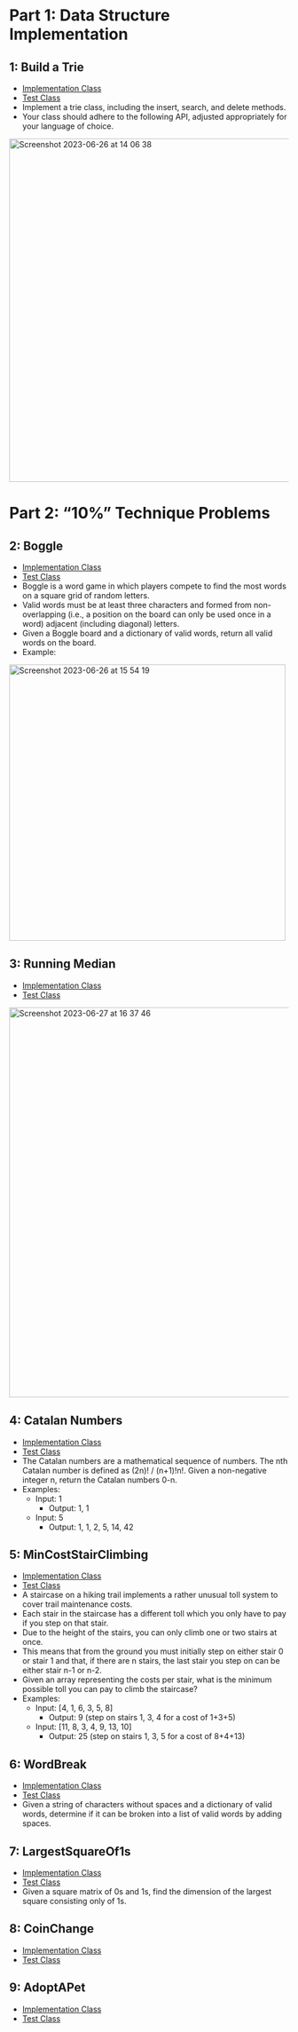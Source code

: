 # Part 1: Data Structure Implementation
## 1: Build a Trie
- [Implementation Class](https://github.com/Uber-Career-Prep-2023/Uber-Career-Prep-Homework-Joseph-Borodach/blob/main/Assignment-4/Trie/src/main/java/career/prep/uber/Trie.java)
- [Test Class](https://github.com/Uber-Career-Prep-2023/Uber-Career-Prep-Homework-Joseph-Borodach/blob/main/Assignment-4/Trie/src/test/java/career/prep/uber/TrieTests.java)
- Implement a trie class, including the insert, search, and delete methods.
- Your class should adhere to the following API, adjusted appropriately for your language of choice.
<img width="619" alt="Screenshot 2023-06-26 at 14 06 38" src="https://github.com/Uber-Career-Prep-2023/Uber-Career-Prep-Homework-Joseph-Borodach/assets/95253429/cc55f67e-220a-4dae-a06e-89273b0934f2">

# Part 2: “10%” Technique Problems
## 2: Boggle
- [Implementation Class](https://github.com/Uber-Career-Prep-2023/Uber-Career-Prep-Homework-Joseph-Borodach/blob/main/Assignment-4/Boggle/src/main/java/career/prep/uber/Boggle.java)
- [Test Class](https://github.com/Uber-Career-Prep-2023/Uber-Career-Prep-Homework-Joseph-Borodach/blob/main/Assignment-4/Boggle/src/test/java/career/prep/uber/BoggleTests.java)
- Boggle is a word game in which players compete to find the most words on a square grid of random letters.
- Valid words must be at least three characters and formed from non-overlapping (i.e., a position on the board can only be used once in a word) adjacent (including diagonal) letters.
- Given a Boggle board and a dictionary of valid words, return all valid words on the board.
- Example:
<img width="498" alt="Screenshot 2023-06-26 at 15 54 19" src="https://github.com/Uber-Career-Prep-2023/Uber-Career-Prep-Homework-Joseph-Borodach/assets/95253429/ed3ba54b-2a3b-4ed3-82fc-af381ed17e4f">

## 3: Running Median
- [Implementation Class](https://github.com/Uber-Career-Prep-2023/Uber-Career-Prep-Homework-Joseph-Borodach/blob/main/Assignment-4/RunningMedian/src/main/java/career/prep/uber/RunningMedian.java)
- [Test Class](https://github.com/Uber-Career-Prep-2023/Uber-Career-Prep-Homework-Joseph-Borodach/blob/main/Assignment-4/RunningMedian/src/test/java/career/prep/uber/RunningMedianTests.java)
<img width="703" alt="Screenshot 2023-06-27 at 16 37 46" src="https://github.com/Uber-Career-Prep-2023/Uber-Career-Prep-Homework-Joseph-Borodach/assets/95253429/d3c9be16-269e-4101-8b47-635345dfad97">

## 4: Catalan Numbers
- [Implementation Class](https://github.com/Uber-Career-Prep-2023/Uber-Career-Prep-Homework-Joseph-Borodach/blob/main/Assignment-4/CatalanNumbers/src/main/java/career/prep/uber/CatalanNumbers.java)
- [Test Class](https://github.com/Uber-Career-Prep-2023/Uber-Career-Prep-Homework-Joseph-Borodach/blob/main/Assignment-4/CatalanNumbers/src/test/java/career/prep/uber/CatalanNumbersTests.java)
- The Catalan numbers are a mathematical sequence of numbers. The nth Catalan number is defined as (2n)! / (n+1)!n!. Given a non-negative integer n, return the Catalan numbers 0-n.
- Examples:
  - Input: 1
    - Output: 1, 1
  - Input: 5
    - Output: 1, 1, 2, 5, 14, 42

## 5: MinCostStairClimbing
- [Implementation Class](https://github.com/Uber-Career-Prep-2023/Uber-Career-Prep-Homework-Joseph-Borodach/blob/main/Assignment-4/MinCostStairClimbing/src/main/java/career/prep/uber/MinCostStairClimbing.java)
- [Test Class](https://github.com/Uber-Career-Prep-2023/Uber-Career-Prep-Homework-Joseph-Borodach/blob/main/Assignment-4/MinCostStairClimbing/src/test/java/career/prep/uber/MinCostStairClimbingTests.java)
- A staircase on a hiking trail implements a rather unusual toll system to cover trail maintenance costs.
- Each stair in the staircase has a different toll which you only have to pay if you step on that stair.
- Due to the height of the stairs, you can only climb one or two stairs at once.
- This means that from the ground you must initially step on either stair 0 or stair 1 and that, if there are n stairs, the last stair you step on can be either stair n-1 or n-2.
- Given an array representing the costs per stair, what is the minimum possible toll you can pay to climb the staircase?
- Examples:
  - Input: [4, 1, 6, 3, 5, 8]
    - Output: 9 (step on stairs 1, 3, 4 for a cost of 1+3+5)
  - Input: [11, 8, 3, 4, 9, 13, 10]
    - Output: 25 (step on stairs 1, 3, 5 for a cost of 8+4+13)

## 6: WordBreak
- [Implementation Class](https://github.com/Uber-Career-Prep-2023/Uber-Career-Prep-Homework-Joseph-Borodach/blob/main/Assignment-4/WordBreak/src/main/java/career/prep/uber/WordBreak.java)
- [Test Class](https://github.com/Uber-Career-Prep-2023/Uber-Career-Prep-Homework-Joseph-Borodach/blob/main/Assignment-4/WordBreak/src/test/java/career/prep/uber/WordBreakTests.java)
- Given a string of characters without spaces and a dictionary of valid words, determine if it can be broken into a list of valid words by adding spaces.

## 7: LargestSquareOf1s
- [Implementation Class](https://github.com/Uber-Career-Prep-2023/Uber-Career-Prep-Homework-Joseph-Borodach/blob/main/Assignment-4/LargestSquareOf1s/src/main/java/career/prep/uber/LargestSquareOf1s.java)
- [Test Class](https://github.com/Uber-Career-Prep-2023/Uber-Career-Prep-Homework-Joseph-Borodach/blob/main/Assignment-4/LargestSquareOf1s/src/test/java/career/prep/uber/LargestSquareOf1sTests.java)
- Given a square matrix of 0s and 1s, find the dimension of the largest square consisting only of 1s.

## 8: CoinChange
- [Implementation Class]()
- [Test Class]()

## 9: AdoptAPet
- [Implementation Class]()
- [Test Class]()
